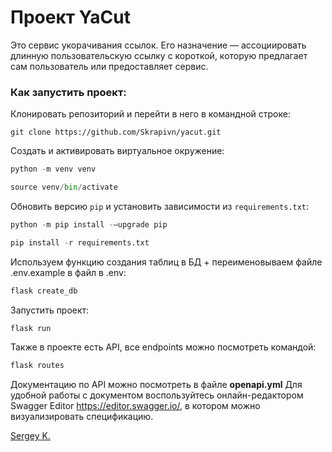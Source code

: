 # Проект YaCut

Это сервис укорачивания ссылок. Его назначение — ассоциировать длинную пользовательскую ссылку с короткой, которую предлагает сам пользователь или предоставляет сервис.

### Как запустить проект:

Клонировать репозиторий и перейти в него в командной строке:

```
git clone https://github.com/Skrapivn/yacut.git
```

Cоздать и активировать виртуальное окружение:

```python
python -m venv venv
```

```python
source venv/bin/activate
```

Обновить версию ```pip``` и установить зависимости из ```requirements.txt```:


```python
python -m pip install -–upgrade pip
```

```python
pip install -r requirements.txt
```

Используем функцию создания таблиц в БД + переименовываем файле .env.example в файл в .env:

```python
flask create_db  
```

Запустить проект:

```python
flask run
```

Также в проекте есть API, все endpoints можно посмотреть командой:

```python
flask routes
```

Документацию по API можно посмотреть в файле **openapi.yml** 
Для удобной работы с документом воспользуйтесь онлайн-редактором Swagger Editor <https://editor.swagger.io/>, в котором можно визуализировать спецификацию.

[Sergey K.](https://github.com/skrapivn/)
